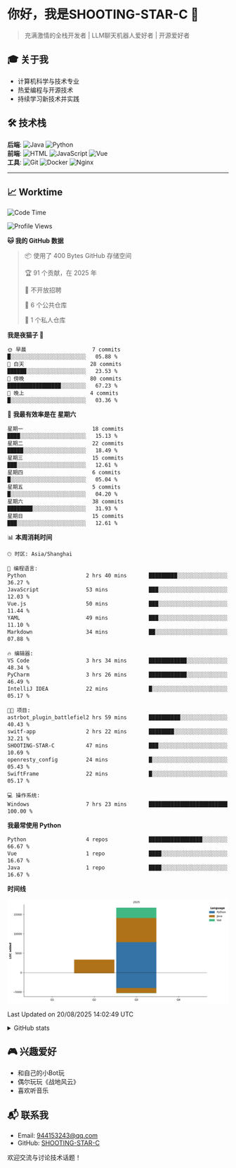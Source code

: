 # 你好，我是SHOOTING-STAR-C 👋 
> 充满激情的全栈开发者 | LLM聊天机器人爱好者 | 开源爱好者 

## 🎓 关于我
- 计算机科学与技术专业
- 热爱编程与开源技术
- 持续学习新技术并实践

## 🛠️ 技术栈
**后端**: ![Java](https://img.shields.io/badge/Java-熟练-blue) ![Python](https://img.shields.io/badge/Python-掌握-green)  
**前端**: ![HTML](https://img.shields.io/badge/HTML-熟练-blue) ![JavaScript](https://img.shields.io/badge/JavaScript-熟练-blue) ![Vue](https://img.shields.io/badge/Vue.js-熟练-blue)  
**工具**: ![Git](https://img.shields.io/badge/Git-熟练-blue) ![Docker](https://img.shields.io/badge/Docker-掌握-green) ![Nginx](https://img.shields.io/badge/Nginx-熟练-blue)  

-------
## 📈 Worktime
<!--START_SECTION:waka-->
![Code Time](http://img.shields.io/badge/Code%20Time-24%20hrs%2058%20mins-blue)

![Profile Views](http://img.shields.io/badge/%E4%B8%AA%E4%BA%BA%E8%B5%84%E6%96%99%E8%A7%82%E7%9C%8B%E6%AC%A1%E6%95%B0-43-blue)

**🐱 我的 GitHub 数据** 

> 📦  使用了 400 Bytes GitHub 存储空间 
 > 
> 🏆 91 个贡献，在 2025 年
 > 
> 🚫 不开放招聘
 > 
> 📜 6 个公共仓库 
 > 
> 🔑 1 个私人仓库 
 > 
**我是夜猫子 🦉** 

```text
🌞 早晨                     7 commits           █░░░░░░░░░░░░░░░░░░░░░░░░   05.88 % 
🌆 白天                     28 commits          ██████░░░░░░░░░░░░░░░░░░░   23.53 % 
🌃 傍晚                     80 commits          █████████████████░░░░░░░░   67.23 % 
🌙 晚上                     4 commits           █░░░░░░░░░░░░░░░░░░░░░░░░   03.36 % 
```
📅 **我最有效率是在 星期六** 

```text
星期一                      18 commits          ████░░░░░░░░░░░░░░░░░░░░░   15.13 % 
星期二                      22 commits          █████░░░░░░░░░░░░░░░░░░░░   18.49 % 
星期三                      15 commits          ███░░░░░░░░░░░░░░░░░░░░░░   12.61 % 
星期四                      6 commits           █░░░░░░░░░░░░░░░░░░░░░░░░   05.04 % 
星期五                      5 commits           █░░░░░░░░░░░░░░░░░░░░░░░░   04.20 % 
星期六                      38 commits          ████████░░░░░░░░░░░░░░░░░   31.93 % 
星期日                      15 commits          ███░░░░░░░░░░░░░░░░░░░░░░   12.61 % 
```


📊 **本周消耗时间** 

```text
🕑︎ 时区: Asia/Shanghai

💬 编程语言: 
Python                   2 hrs 40 mins       █████████░░░░░░░░░░░░░░░░   36.27 % 
JavaScript               53 mins             ███░░░░░░░░░░░░░░░░░░░░░░   12.03 % 
Vue.js                   50 mins             ███░░░░░░░░░░░░░░░░░░░░░░   11.44 % 
YAML                     49 mins             ███░░░░░░░░░░░░░░░░░░░░░░   11.10 % 
Markdown                 34 mins             ██░░░░░░░░░░░░░░░░░░░░░░░   07.88 % 

🔥 编辑器: 
VS Code                  3 hrs 34 mins       ████████████░░░░░░░░░░░░░   48.34 % 
PyCharm                  3 hrs 26 mins       ████████████░░░░░░░░░░░░░   46.49 % 
IntelliJ IDEA            22 mins             █░░░░░░░░░░░░░░░░░░░░░░░░   05.17 % 

🐱‍💻 项目: 
astrbot_plugin_battlefiel2 hrs 59 mins       ██████████░░░░░░░░░░░░░░░   40.43 % 
switf-app                2 hrs 22 mins       ████████░░░░░░░░░░░░░░░░░   32.21 % 
SHOOTING-STAR-C          47 mins             ███░░░░░░░░░░░░░░░░░░░░░░   10.69 % 
openresty_config         24 mins             █░░░░░░░░░░░░░░░░░░░░░░░░   05.43 % 
SwiftFrame               22 mins             █░░░░░░░░░░░░░░░░░░░░░░░░   05.17 % 

💻 操作系统: 
Windows                  7 hrs 23 mins       █████████████████████████   100.00 % 
```

**我最常使用 Python** 

```text
Python                   4 repos             █████████████████░░░░░░░░   66.67 % 
Vue                      1 repo              ████░░░░░░░░░░░░░░░░░░░░░   16.67 % 
Java                     1 repo              ████░░░░░░░░░░░░░░░░░░░░░   16.67 % 
```



**时间线**

![Lines of Code chart](https://raw.githubusercontent.com/SHOOTING-STAR-C/SHOOTING-STAR-C/main/assets/bar_graph.png)


 Last Updated on 20/08/2025 14:02:49 UTC
<!--END_SECTION:waka-->

<details>
<summary>GitHub stats</summary>

## GitHub stats
[![GitHub stats](https://github-readme-stats.vercel.app/api?username=SHOOTING-STAR-C&show_icons=true&theme=default)](https://github.com/SHOOTING-STAR-C)

</details>

## 🎮 兴趣爱好
- 和自己的小Bot玩
- 偶尔玩玩《战地风云》
- 喜欢听音乐

## 📬 联系我
- Email: 944153243@qq.com
- GitHub: [SHOOTING-STAR-C](https://github.com/SHOOTING-STAR-C)

欢迎交流与讨论技术话题！
